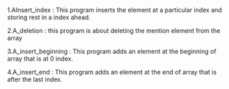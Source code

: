 1.AInsert_index : This program inserts the element at a particular index and storing rest in a index ahead.

2.A_deletion : this program is about deleting the mention element from the array 

3.A_insert_beginning : This program adds an element at the beginning of array that is at 0 index.

4.A_insert_end : This program adds an element at the end of array that is after the last index.
